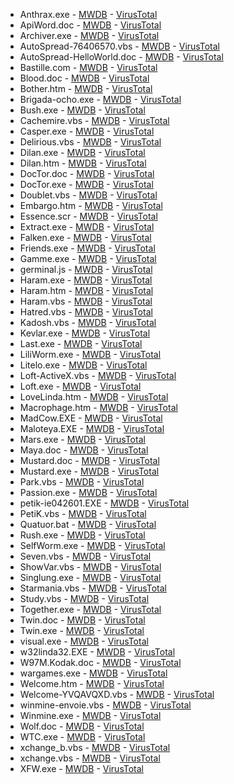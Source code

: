 * Anthrax.exe - [MWDB](https://virus.exchange/file/36ee4e185c6b791ae8d38118bd0e00ae3c2135c1bfcd7f3452165a18c96283dc) - [VirusTotal](https://virustotal.com/gui/file/36ee4e185c6b791ae8d38118bd0e00ae3c2135c1bfcd7f3452165a18c96283dc)
* ApiWord.doc - [MWDB](https://virus.exchange/file/c3b412b22bfebc7b5b3193ce249e51c1cc42f78e486cb88e604a7ff59da805df) - [VirusTotal](https://virustotal.com/gui/file/c3b412b22bfebc7b5b3193ce249e51c1cc42f78e486cb88e604a7ff59da805df)
* Archiver.exe - [MWDB](https://virus.exchange/file/f88aec37d60795ac97b73574b674bbf40bd8466dac54a33b1e1a8c0df8035391) - [VirusTotal](https://virustotal.com/gui/file/f88aec37d60795ac97b73574b674bbf40bd8466dac54a33b1e1a8c0df8035391)
* AutoSpread-76406570.vbs - [MWDB](https://virus.exchange/file/3a3cf0992b40651a146489b27a1dbad8612a78d36795cca8fe74a3478481bc12) - [VirusTotal](https://virustotal.com/gui/file/3a3cf0992b40651a146489b27a1dbad8612a78d36795cca8fe74a3478481bc12)
* AutoSpread-HelloWorld.doc - [MWDB](https://virus.exchange/file/3ab8f56286e915dcf5656d8ecba063be06bc9dcbf23139f67a5bac0a413494fc) - [VirusTotal](https://virustotal.com/gui/file/3ab8f56286e915dcf5656d8ecba063be06bc9dcbf23139f67a5bac0a413494fc)
* Bastille.com - [MWDB](https://virus.exchange/file/a7f8cc34f7fcffb6f29fb6b0fe7b1bf1484ebb2163091138d7b4e3975a44d052) - [VirusTotal](https://virustotal.com/gui/file/a7f8cc34f7fcffb6f29fb6b0fe7b1bf1484ebb2163091138d7b4e3975a44d052)
* Blood.doc - [MWDB](https://virus.exchange/file/249f86322652556606ef051a617fa9a473cf6ec0c8cccdb5a7ee7082c430695d) - [VirusTotal](https://virustotal.com/gui/file/249f86322652556606ef051a617fa9a473cf6ec0c8cccdb5a7ee7082c430695d)
* Bother.htm - [MWDB](https://virus.exchange/file/01bdcbeb3175849c7e4c97cd8a0ef6637b56f4af91bcaa9242bb89ada55e01f5) - [VirusTotal](https://virustotal.com/gui/file/01bdcbeb3175849c7e4c97cd8a0ef6637b56f4af91bcaa9242bb89ada55e01f5)
* Brigada-ocho.exe - [MWDB](https://virus.exchange/file/e67dae94fee7f9bf703263090d673c9de20d1caedcd1841a8b867694360c4bca) - [VirusTotal](https://virustotal.com/gui/file/e67dae94fee7f9bf703263090d673c9de20d1caedcd1841a8b867694360c4bca)
* Bush.exe - [MWDB](https://virus.exchange/file/2a54025910de753c01bb75f146d947f11bb604c5b468094469498bf2b636b800) - [VirusTotal](https://virustotal.com/gui/file/2a54025910de753c01bb75f146d947f11bb604c5b468094469498bf2b636b800)
* Cachemire.vbs - [MWDB](https://virus.exchange/file/eb02673ceb75c8eebcfacc8c00a653ca237fd8125af43f1d44e296614029c9b8) - [VirusTotal](https://virustotal.com/gui/file/eb02673ceb75c8eebcfacc8c00a653ca237fd8125af43f1d44e296614029c9b8)
* Casper.exe - [MWDB](https://virus.exchange/file/97bbc5d487334b3ea4598455f1621ec23b32fd71684e70977b689d5a8009aafe) - [VirusTotal](https://virustotal.com/gui/file/97bbc5d487334b3ea4598455f1621ec23b32fd71684e70977b689d5a8009aafe)
* Delirious.vbs - [MWDB](https://virus.exchange/file/bd2901cb43b873fb0ba5573641a56d24c066069302c7e275555665b12c86a2d8) - [VirusTotal](https://virustotal.com/gui/file/bd2901cb43b873fb0ba5573641a56d24c066069302c7e275555665b12c86a2d8)
* Dilan.exe - [MWDB](https://virus.exchange/file/d220d6b4c63dc754a007ff58dbfeb8aeff126ac9eb5fb2f3576b3a91d7539106) - [VirusTotal](https://virustotal.com/gui/file/d220d6b4c63dc754a007ff58dbfeb8aeff126ac9eb5fb2f3576b3a91d7539106)
* Dilan.htm - [MWDB](https://virus.exchange/file/e93751de49e3cf54f562add331d2b2a331c628c6da345105550c55f935971c53) - [VirusTotal](https://virustotal.com/gui/file/e93751de49e3cf54f562add331d2b2a331c628c6da345105550c55f935971c53)
* DocTor.doc - [MWDB](https://virus.exchange/file/36666797c56f8fba9a1839607990fb8a556a77bebd6fe8006640997d6c7cf522) - [VirusTotal](https://virustotal.com/gui/file/36666797c56f8fba9a1839607990fb8a556a77bebd6fe8006640997d6c7cf522)
* DocTor.exe - [MWDB](https://virus.exchange/file/cbf579a991168b8018fc086aebc9c96387a881a6136bc9a0d0985c73f98c7682) - [VirusTotal](https://virustotal.com/gui/file/cbf579a991168b8018fc086aebc9c96387a881a6136bc9a0d0985c73f98c7682)
* Doublet.vbs - [MWDB](https://virus.exchange/file/d8d655cd0af6d46047c43943162fc1cbbc7ad77a31a0c5cdaba8c3a684f50b2c) - [VirusTotal](https://virustotal.com/gui/file/d8d655cd0af6d46047c43943162fc1cbbc7ad77a31a0c5cdaba8c3a684f50b2c)
* Embargo.htm - [MWDB](https://virus.exchange/file/495049d52f98bfeb1c56fed4eae09c0365f33c630f58806d4a46d1862609a12b) - [VirusTotal](https://virustotal.com/gui/file/495049d52f98bfeb1c56fed4eae09c0365f33c630f58806d4a46d1862609a12b)
* Essence.scr - [MWDB](https://virus.exchange/file/824d890c27e6658161b0fa7e3e250af295bbbeff26de3674adc85cae5fb68c0e) - [VirusTotal](https://virustotal.com/gui/file/824d890c27e6658161b0fa7e3e250af295bbbeff26de3674adc85cae5fb68c0e)
* Extract.exe - [MWDB](https://virus.exchange/file/74ab4b499f6bd9bac2e3e2d206d12edd8b5b7fecf4390278f007729f78db3688) - [VirusTotal](https://virustotal.com/gui/file/74ab4b499f6bd9bac2e3e2d206d12edd8b5b7fecf4390278f007729f78db3688)
* Falken.exe - [MWDB](https://virus.exchange/file/f0ec1164f2ad00eaa7b24b3f5bc40cf5a2baefdb2a2bf17b721092386d126e3d) - [VirusTotal](https://virustotal.com/gui/file/f0ec1164f2ad00eaa7b24b3f5bc40cf5a2baefdb2a2bf17b721092386d126e3d)
* Friends.exe - [MWDB](https://virus.exchange/file/381aa23bd498276a12b3255a1539a9af9367f0fb105a6884a63cf923188c2b4e) - [VirusTotal](https://virustotal.com/gui/file/381aa23bd498276a12b3255a1539a9af9367f0fb105a6884a63cf923188c2b4e)
* Gamme.exe - [MWDB](https://virus.exchange/file/f47edab8a435f3c36fb92e25dbcaa2cc0f087f96cc1578a62cbf165fc6be8321) - [VirusTotal](https://virustotal.com/gui/file/f47edab8a435f3c36fb92e25dbcaa2cc0f087f96cc1578a62cbf165fc6be8321)
* germinal.js - [MWDB](https://virus.exchange/file/205eb306ea3a1453fdd43b55bbef3c0dd7afa823bb070972d86106fd11920d5d) - [VirusTotal](https://virustotal.com/gui/file/205eb306ea3a1453fdd43b55bbef3c0dd7afa823bb070972d86106fd11920d5d)
* Haram.exe - [MWDB](https://virus.exchange/file/c052cf59d1d8ddfeb3a75ef2bba81c5b1963e44c31c1e24610297761b68c0798) - [VirusTotal](https://virustotal.com/gui/file/c052cf59d1d8ddfeb3a75ef2bba81c5b1963e44c31c1e24610297761b68c0798)
* Haram.htm - [MWDB](https://virus.exchange/file/58aaf53d014f0e58e7cdc2b9585abc5250507fd985fb5c607b2e7a438f8f80f8) - [VirusTotal](https://virustotal.com/gui/file/58aaf53d014f0e58e7cdc2b9585abc5250507fd985fb5c607b2e7a438f8f80f8)
* Haram.vbs - [MWDB](https://virus.exchange/file/82967d2019802cc1e4c8380c3afa6b23851a529f5e0fe94dab0ee1832bffa5ba) - [VirusTotal](https://virustotal.com/gui/file/82967d2019802cc1e4c8380c3afa6b23851a529f5e0fe94dab0ee1832bffa5ba)
* Hatred.vbs - [MWDB](https://virus.exchange/file/69dcf61244261e99bf085a39b143fb4fa39ed99c248e2cbc25ef7e6b6f4dd5cc) - [VirusTotal](https://virustotal.com/gui/file/69dcf61244261e99bf085a39b143fb4fa39ed99c248e2cbc25ef7e6b6f4dd5cc)
* Kadosh.vbs - [MWDB](https://virus.exchange/file/81cc7d413b725e992ea347f493f2284b0943ca8c1333932e5b4142d532825cec) - [VirusTotal](https://virustotal.com/gui/file/81cc7d413b725e992ea347f493f2284b0943ca8c1333932e5b4142d532825cec)
* Kevlar.exe - [MWDB](https://virus.exchange/file/6282b66c770ce9de83aa6ca4d042ca05515325f6ab480bc08c7f73fbeb06b011) - [VirusTotal](https://virustotal.com/gui/file/6282b66c770ce9de83aa6ca4d042ca05515325f6ab480bc08c7f73fbeb06b011)
* Last.exe - [MWDB](https://virus.exchange/file/49dba7924254a61f7abe42ea0e003dfedbc033d50b49277d73b96d7e06b1736e) - [VirusTotal](https://virustotal.com/gui/file/49dba7924254a61f7abe42ea0e003dfedbc033d50b49277d73b96d7e06b1736e)
* LiliWorm.exe - [MWDB](https://virus.exchange/file/7b9a2c398634b3dc90ee82f4e7d25e1ffb3d8aa7abb7e076cab471eb7a9fcfba) - [VirusTotal](https://virustotal.com/gui/file/7b9a2c398634b3dc90ee82f4e7d25e1ffb3d8aa7abb7e076cab471eb7a9fcfba)
* Litelo.exe - [MWDB](https://virus.exchange/file/e1c5e309075a6894dd673e9f9de201b13f0b6b4780ece2b4620c13020bc127db) - [VirusTotal](https://virustotal.com/gui/file/e1c5e309075a6894dd673e9f9de201b13f0b6b4780ece2b4620c13020bc127db)
* Loft-ActiveX.vbs - [MWDB](https://virus.exchange/file/6c802ba8c30337a693836ea198f7bc6627aba75382797ad480ae892d62b5c44b) - [VirusTotal](https://virustotal.com/gui/file/6c802ba8c30337a693836ea198f7bc6627aba75382797ad480ae892d62b5c44b)
* Loft.exe - [MWDB](https://virus.exchange/file/65d541c76daef35f0036b37c1e8d993e1211a2ff4d74ae6ef0c8d6731c0cf866) - [VirusTotal](https://virustotal.com/gui/file/65d541c76daef35f0036b37c1e8d993e1211a2ff4d74ae6ef0c8d6731c0cf866)
* LoveLinda.htm - [MWDB](https://virus.exchange/file/aa61471cda3bc98ca21854f59871d4979de942293891c3d9861a6c0e4474516e) - [VirusTotal](https://virustotal.com/gui/file/aa61471cda3bc98ca21854f59871d4979de942293891c3d9861a6c0e4474516e)
* Macrophage.htm - [MWDB](https://virus.exchange/file/29d428eb91fc118a1f7ce2cd0ffbfc6b9e95bacd4089eb6ac3cd1f9c0152ad49) - [VirusTotal](https://virustotal.com/gui/file/29d428eb91fc118a1f7ce2cd0ffbfc6b9e95bacd4089eb6ac3cd1f9c0152ad49)
* MadCow.EXE - [MWDB](https://virus.exchange/file/604a7ffe61e92d431eb70b433d05bc4d9c1ab1c41eaabf27fae1826d260e7894) - [VirusTotal](https://virustotal.com/gui/file/604a7ffe61e92d431eb70b433d05bc4d9c1ab1c41eaabf27fae1826d260e7894)
* Maloteya.EXE - [MWDB](https://virus.exchange/file/4091dd3ca88a4b61113a489e156ca5fbab3fbc531bea92d548c084423a756263) - [VirusTotal](https://virustotal.com/gui/file/4091dd3ca88a4b61113a489e156ca5fbab3fbc531bea92d548c084423a756263)
* Mars.exe - [MWDB](https://virus.exchange/file/da8bdc38ab48cbe7b27d18b5527cf7329003467065247b622ed46df34c39f0a3) - [VirusTotal](https://virustotal.com/gui/file/da8bdc38ab48cbe7b27d18b5527cf7329003467065247b622ed46df34c39f0a3)
* Maya.doc - [MWDB](https://virus.exchange/file/7cf2db52892613d8bfff7fe6466419b0e29fac8ab77859ba097435c80e1311c1) - [VirusTotal](https://virustotal.com/gui/file/7cf2db52892613d8bfff7fe6466419b0e29fac8ab77859ba097435c80e1311c1)
* Mustard.doc - [MWDB](https://virus.exchange/file/737c275c2fd2cdceeed23ca4d907de583bd0e5407044178b25eb82d5e3622d9b) - [VirusTotal](https://virustotal.com/gui/file/737c275c2fd2cdceeed23ca4d907de583bd0e5407044178b25eb82d5e3622d9b)
* Mustard.exe - [MWDB](https://virus.exchange/file/98597febbe021822edce7b34303cd6ebf890e70e45cd85cffdbc36478facc932) - [VirusTotal](https://virustotal.com/gui/file/98597febbe021822edce7b34303cd6ebf890e70e45cd85cffdbc36478facc932)
* Park.vbs - [MWDB](https://virus.exchange/file/c67e38cf7b37519d8663d89f16f5a170e42e76938e6712837dabcadc5af0cfe8) - [VirusTotal](https://virustotal.com/gui/file/c67e38cf7b37519d8663d89f16f5a170e42e76938e6712837dabcadc5af0cfe8)
* Passion.exe - [MWDB](https://virus.exchange/file/afe0a54b66aecdbb28311a50ec56a7c808f600986ea59da2dfaf2071a877ec8b) - [VirusTotal](https://virustotal.com/gui/file/afe0a54b66aecdbb28311a50ec56a7c808f600986ea59da2dfaf2071a877ec8b)
* petik-ie042601.EXE - [MWDB](https://virus.exchange/file/c614ce8516b1b5d5d36d23e9b7104c48895d6cfd7cbb4188ebd9d19d95d74731) - [VirusTotal](https://virustotal.com/gui/file/c614ce8516b1b5d5d36d23e9b7104c48895d6cfd7cbb4188ebd9d19d95d74731)
* PetiK.vbs - [MWDB](https://virus.exchange/file/4c7c2f2844974461532b32adea283728e737edd2c65dd7b6ac66f2325de78461) - [VirusTotal](https://virustotal.com/gui/file/4c7c2f2844974461532b32adea283728e737edd2c65dd7b6ac66f2325de78461)
* Quatuor.bat - [MWDB](https://virus.exchange/file/404e2308e0e046da4acb97bf4dc8ddd97c4589374343f9e18287722b2b352cc0) - [VirusTotal](https://virustotal.com/gui/file/404e2308e0e046da4acb97bf4dc8ddd97c4589374343f9e18287722b2b352cc0)
* Rush.exe - [MWDB](https://virus.exchange/file/fa1940af36ed9d6756727d8436b01309c65ca123fbc1690ca9edae3b5136c92d) - [VirusTotal](https://virustotal.com/gui/file/fa1940af36ed9d6756727d8436b01309c65ca123fbc1690ca9edae3b5136c92d)
* SelfWorm.exe - [MWDB](https://virus.exchange/file/d0dad21692b92cd078f91f6302f03ef1b47254627bb49df2a37acc761420712c) - [VirusTotal](https://virustotal.com/gui/file/d0dad21692b92cd078f91f6302f03ef1b47254627bb49df2a37acc761420712c)
* Seven.vbs - [MWDB](https://virus.exchange/file/f8d2aa73c17690f81a9c5127ed5a9fb87776fc51046fd13f4e39b95d9fb7366a) - [VirusTotal](https://virustotal.com/gui/file/f8d2aa73c17690f81a9c5127ed5a9fb87776fc51046fd13f4e39b95d9fb7366a)
* ShowVar.vbs - [MWDB](https://virus.exchange/file/94e087e8c174bb8cdcf850fa44703fd219485d4c2b879e86fbac0fcf358fa7d9) - [VirusTotal](https://virustotal.com/gui/file/94e087e8c174bb8cdcf850fa44703fd219485d4c2b879e86fbac0fcf358fa7d9)
* Singlung.exe - [MWDB](https://virus.exchange/file/22849ec7055723021053d033aab3e22ee63c4174468aac1e4f70886b0a0f2cf9) - [VirusTotal](https://virustotal.com/gui/file/22849ec7055723021053d033aab3e22ee63c4174468aac1e4f70886b0a0f2cf9)
* Starmania.vbs - [MWDB](https://virus.exchange/file/8395975c4bb035252749c75cbcc49180046c474fe4fd3616af27e8c893f28d6f) - [VirusTotal](https://virustotal.com/gui/file/8395975c4bb035252749c75cbcc49180046c474fe4fd3616af27e8c893f28d6f)
* Study.vbs - [MWDB](https://virus.exchange/file/666ec4fc1e42675b6d6bce8ae90e29fc1a0c6e5335fb74f2996cfca72ee9cedc) - [VirusTotal](https://virustotal.com/gui/file/666ec4fc1e42675b6d6bce8ae90e29fc1a0c6e5335fb74f2996cfca72ee9cedc)
* Together.exe - [MWDB](https://virus.exchange/file/6eca9a834e9e68eaf3099eb3831d4f6215e36cdd3ef99265592c2e130e457727) - [VirusTotal](https://virustotal.com/gui/file/6eca9a834e9e68eaf3099eb3831d4f6215e36cdd3ef99265592c2e130e457727)
* Twin.doc - [MWDB](https://virus.exchange/file/46a11a3b520a234a4408010d57a0bd28589526f3248e16fc71ccf4cf8db31595) - [VirusTotal](https://virustotal.com/gui/file/46a11a3b520a234a4408010d57a0bd28589526f3248e16fc71ccf4cf8db31595)
* Twin.exe - [MWDB](https://virus.exchange/file/ece298679b5588da28538bdf7e2f8bbf71ede40b7c591c658a607a7eded7234d) - [VirusTotal](https://virustotal.com/gui/file/ece298679b5588da28538bdf7e2f8bbf71ede40b7c591c658a607a7eded7234d)
* visual.exe - [MWDB](https://virus.exchange/file/7fcf945f5de37bffc3f06cca6144fbf829d9ccdfaf1b7ab73c6e2fa747a6bf3b) - [VirusTotal](https://virustotal.com/gui/file/7fcf945f5de37bffc3f06cca6144fbf829d9ccdfaf1b7ab73c6e2fa747a6bf3b)
* w32linda32.EXE - [MWDB](https://virus.exchange/file/a5ff805e8d80ff06fb6a387306bba0eb670147b58bb69bc37b399a549f6372ee) - [VirusTotal](https://virustotal.com/gui/file/a5ff805e8d80ff06fb6a387306bba0eb670147b58bb69bc37b399a549f6372ee)
* W97M.Kodak.doc - [MWDB](https://virus.exchange/file/1a7bf1f46660a66d226c7a00b06c7c320b7ee0e23f79d42ce5608a18ed789813) - [VirusTotal](https://virustotal.com/gui/file/1a7bf1f46660a66d226c7a00b06c7c320b7ee0e23f79d42ce5608a18ed789813)
* wargames.exe - [MWDB](https://virus.exchange/file/eba64fbdca2336cb01798ae6914f60f8b2a0a792224d9ad42c3ca006308afcd8) - [VirusTotal](https://virustotal.com/gui/file/eba64fbdca2336cb01798ae6914f60f8b2a0a792224d9ad42c3ca006308afcd8)
* Welcome.htm - [MWDB](https://virus.exchange/file/80e9eb2c465cffd469241ec681a55b897418f98dfa1be31bd0c4f86466d308ec) - [VirusTotal](https://virustotal.com/gui/file/80e9eb2c465cffd469241ec681a55b897418f98dfa1be31bd0c4f86466d308ec)
* Welcome-YVQAVQXD.vbs - [MWDB](https://virus.exchange/file/3305b1d8b5b09c67380c57a4f34d2da39388102282b7e75b8188b766d85dc2f2) - [VirusTotal](https://virustotal.com/gui/file/3305b1d8b5b09c67380c57a4f34d2da39388102282b7e75b8188b766d85dc2f2)
* winmine-envoie.vbs - [MWDB](https://virus.exchange/file/3244e75a15f7338ace7bc61a0fbd13b47e9635a9c3187b05047c25657b61d848) - [VirusTotal](https://virustotal.com/gui/file/3244e75a15f7338ace7bc61a0fbd13b47e9635a9c3187b05047c25657b61d848)
* Winmine.exe - [MWDB](https://virus.exchange/file/02ba78586f826a7f6e249c846dadb63466ed101402d59ce763aa148e4713fc54) - [VirusTotal](https://virustotal.com/gui/file/02ba78586f826a7f6e249c846dadb63466ed101402d59ce763aa148e4713fc54)
* Wolf.doc - [MWDB](https://virus.exchange/file/ac9feaf6626f186bd557eb90c494a7b596420954d9d41c61219310ef6e109f62) - [VirusTotal](https://virustotal.com/gui/file/ac9feaf6626f186bd557eb90c494a7b596420954d9d41c61219310ef6e109f62)
* WTC.exe - [MWDB](https://virus.exchange/file/66897c9ba674cbbb64cbec1690ad55a75c7606d127a40580d0508c5684434006) - [VirusTotal](https://virustotal.com/gui/file/66897c9ba674cbbb64cbec1690ad55a75c7606d127a40580d0508c5684434006)
* xchange_b.vbs - [MWDB](https://virus.exchange/file/a65908d3d53e2526b212d08831cab7569f48e269a25abceb9ac30974f0cd72fa) - [VirusTotal](https://virustotal.com/gui/file/a65908d3d53e2526b212d08831cab7569f48e269a25abceb9ac30974f0cd72fa)
* xchange.vbs - [MWDB](https://virus.exchange/file/c00b0dfc5a1025f202e05202361d2557ed860238f51692337122d42a889cf412) - [VirusTotal](https://virustotal.com/gui/file/c00b0dfc5a1025f202e05202361d2557ed860238f51692337122d42a889cf412)
* XFW.exe - [MWDB](https://virus.exchange/file/d893879582f0f85973f009a957d3ca23766d5a1f178de8be59df320cfed2a1e5) - [VirusTotal](https://virustotal.com/gui/file/d893879582f0f85973f009a957d3ca23766d5a1f178de8be59df320cfed2a1e5)
